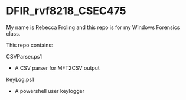 # DFIR_rvf8218_CSEC475

My name is Rebecca Froling and this repo is for my Windows Forensics class.

This repo contains:

CSVParser.ps1
- A CSV parser for MFT2CSV output

KeyLog.ps1
- A powershell user keylogger
